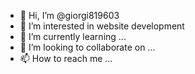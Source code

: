 - 👋 Hi, I’m @giorgi819603
- 👀 I’m interested in website development
- 🌱 I’m currently learning ...
- 💞️ I’m looking to collaborate on ...
- 📫 How to reach me ...

<!---
giorgi819603/giorgi819603 is a ✨ special ✨ repository because its `README.md` (this file) appears on your GitHub profile.
You can click the Preview link to take a look at your changes.
--->
